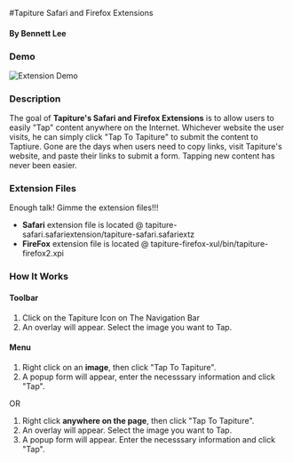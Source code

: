 #Tapiture Safari and Firefox Extensions
#### By Bennett Lee

### Demo
![Extension Demo](images/extension_demo.gif)

### Description

The goal of **Tapiture's Safari and Firefox Extensions** is to allow users to easily "Tap" content anywhere on the Internet. Whichever website the user visits, he can simply click "Tap To Tapiture" to submit the content to Taptiure. Gone are the days when users need to copy links, visit Tapiture's website, and paste their links to submit a form. Tapping new content has never been easier.


### Extension Files

Enough talk! Gimme the extension files!!!

* **Safari** extension file is located @ tapiture-safari.safariextension/tapiture-safari.safariextz
* **FireFox** extension file is located @ tapiture-firefox-xul/bin/tapiture-firefox2.xpi

### How It Works

#### Toolbar
1. Click on the Tapiture Icon on The Navigation Bar
2. An overlay will appear. Select the image you want to Tap.

#### Menu
1. Right click on an **image**, then click "Tap To Tapiture".
2. A popup form will appear, enter the necesssary information and click "Tap".

OR

1. Right click **anywhere on the page**, then click "Tap To Tapiture".
2. An overlay will appear. Select the image you want to Tap.
3. A popup form will appear. Enter the necesssary information and click "Tap".